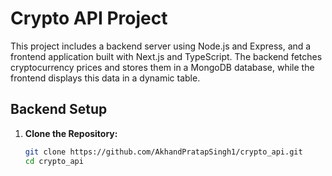 # Crypto API Project

This project includes a backend server using Node.js and Express, and a frontend application built with Next.js and TypeScript. The backend fetches cryptocurrency prices and stores them in a MongoDB database, while the frontend displays this data in a dynamic table.

## Backend Setup

1. **Clone the Repository:**
   ```bash
   git clone https://github.com/AkhandPratapSingh1/crypto_api.git
   cd crypto_api
